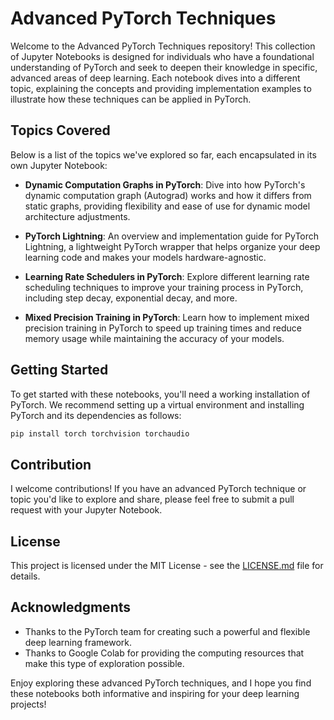 # Advanced PyTorch Techniques

Welcome to the Advanced PyTorch Techniques repository! This collection of Jupyter Notebooks is designed for individuals who have a foundational understanding of PyTorch and seek to deepen their knowledge in specific, advanced areas of deep learning. Each notebook dives into a different topic, explaining the concepts and providing implementation examples to illustrate how these techniques can be applied in PyTorch.

## Topics Covered

Below is a list of the topics we've explored so far, each encapsulated in its own Jupyter Notebook:

- **Dynamic Computation Graphs in PyTorch**:
  Dive into how PyTorch's dynamic computation graph (Autograd) works and how it differs from static graphs, providing flexibility and ease of use for dynamic model architecture adjustments.

- **PyTorch Lightning**:
  An overview and implementation guide for PyTorch Lightning, a lightweight PyTorch wrapper that helps organize your deep learning code and makes your models hardware-agnostic.

- **Learning Rate Schedulers in PyTorch**:
  Explore different learning rate scheduling techniques to improve your training process in PyTorch, including step decay, exponential decay, and more.

- **Mixed Precision Training in PyTorch**:
  Learn how to implement mixed precision training in PyTorch to speed up training times and reduce memory usage while maintaining the accuracy of your models.

## Getting Started

To get started with these notebooks, you'll need a working installation of PyTorch. We recommend setting up a virtual environment and installing PyTorch and its dependencies as follows:

```bash
pip install torch torchvision torchaudio
```

## Contribution

I welcome contributions! If you have an advanced PyTorch technique or topic you'd like to explore and share, please feel free to submit a pull request with your Jupyter Notebook.

## License

This project is licensed under the MIT License - see the [LICENSE.md](LICENSE.md) file for details.

## Acknowledgments

- Thanks to the PyTorch team for creating such a powerful and flexible deep learning framework.
- Thanks to Google Colab for providing the computing resources that make this type of exploration possible.

Enjoy exploring these advanced PyTorch techniques, and I hope you find these notebooks both informative and inspiring for your deep learning projects!
